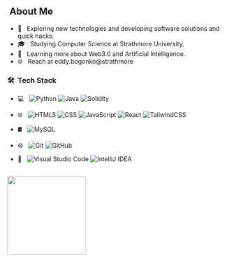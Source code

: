 <h2>  &nbsp;About Me </h2>

- 🤔 &nbsp; Exploring new technologies and developing software solutions and quick hacks.
- 🎓 &nbsp; Studying Computer Science at Strathmore University.
- 🌱 &nbsp; Learning more about Web3.0 and Artificial Intelligence.
- 🌐 &nbsp; Reach at eddy.bogonko@strathmore

<h3> 🛠 &nbsp;Tech Stack</h3>

- 💻 &nbsp;
  ![Python](https://img.shields.io/badge/-Python-333333?style=flat&logo=python)
  ![Java](https://img.shields.io/badge/-Java-333333?style=flat&logo=Java&logoColor=007396)
  ![Solidity](https://img.shields.io/badge/Solidity-333333.svg?style=flat&logo=solidity)
- 🌐 &nbsp;
  ![HTML5](https://img.shields.io/badge/-HTML5-333333?style=flat&logo=HTML5)
  ![CSS](https://img.shields.io/badge/-CSS-333333?style=flat&logo=CSS3&logoColor=1572B6)
  ![JavaScript](https://img.shields.io/badge/-JavaScript-333333?style=flat&logo=javascript)
  ![React](https://img.shields.io/badge/-React-333333?style=flat&logo=react)
  ![TailwindCSS](https://img.shields.io/badge/tailwindcss-333333.svg?style=flat&logo=tailwind-css)
  
- 🛢 &nbsp;
  ![MySQL](https://img.shields.io/badge/-MySQL-333333?style=flat&logo=mysql)
  
- ⚙️ &nbsp;
  ![Git](https://img.shields.io/badge/-Git-333333?style=flat&logo=git)
  ![GitHub](https://img.shields.io/badge/-GitHub-333333?style=flat&logo=github)
 
- 🔧 &nbsp;
  ![Visual Studio Code](https://img.shields.io/badge/-Visual%20Studio%20Code-333333?style=flat&logo=visual-studio-code&logoColor=007ACC)
  ![IntelliJ IDEA](https://img.shields.io/badge/IntelliJIDEA-333333.svg?style=flat&logo=intellij-idea)
  
<br/>
<img height="180em" src="https://github-readme-stats.vercel.app/api/top-langs/?username=bogonkoEd&theme=buefy&layout=compact" />
